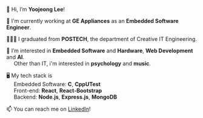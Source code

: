 👋&nbsp;Hi, I’m **Yoojeong Lee**!  

🏢 I'm currently working at **GE Appliances** as an **Embedded Software Engineer**.  

🧑🏻‍🎓 I graduated from **POSTECH**, the department of Creative IT Engineering.  

👀 I’m interested in **Embedded Software** and **Hardware**, **Web Development** and **AI**.  
&nbsp;&nbsp;&nbsp;&nbsp;&nbsp;Other than IT, i'm interested in **psychology** and **music**.  
   
🖥 My tech stack is\
&nbsp;&nbsp;&nbsp;&nbsp;&nbsp;Embedded Software: **C**, **CppUTest**\
&nbsp;&nbsp;&nbsp;&nbsp;&nbsp;Front-end: **React**, **React-Bootstrap**\
&nbsp;&nbsp;&nbsp;&nbsp;&nbsp;Backend: **Node.js**, **Express.js**, **MongoDB** 

📫 You can reach me on [LinkedIn](https://www.linkedin.com/in/theyoojeonglee/)!

<!---
theyoojeonglee/theyoojeonglee is a ✨ special ✨ repository because its `README.md` (this file) appears on your GitHub profile.
You can click the Preview link to take a look at your changes.
--->
